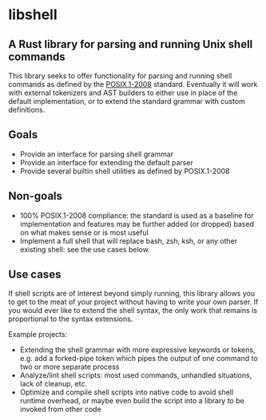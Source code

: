 # libshell
## A Rust library for parsing and running Unix shell commands

This library seeks to offer functionality for parsing and running shell commands
as defined by the
[POSIX.1-2008](http://pubs.opengroup.org/onlinepubs/9699919799/)
standard. Eventually it will work with external tokenizers and AST builders to
either use in place of the default implementation, or to extend the standard
grammar with custom definitions.

## Goals

* Provide an interface for parsing shell grammar
* Provide an interface for extending the default parser
* Provide several builtin shell utilities as defined by POSIX.1-2008

## Non-goals

* 100% POSIX.1-2008 compliance: the standard is used as a baseline for
implementation and features may be further added (or dropped) based on what
makes sense or is most useful
* Implement a full shell that will replace bash, zsh, ksh, or any other existing
shell: see the use cases below.

## Use cases

If shell scripts are of interest beyond simply running, this library allows you
to get to the meat of your project without having to write your own parser. If
you would ever like to extend the shell syntax, the only work that remains is
proportional to the syntax extensions.

Example projects:

* Extending the shell grammar with more expressive keywords or tokens, e.g. add
a forked-pipe token which pipes the output of one command to two or more
separate process
* Analyze/lint shell scripts: most used commands, unhandled situations,
lack of cleanup, etc.
* Optimize and compile shell scripts into native code to avoid shell runtime
overhead, or maybe even build the script into a library to be invoked from other
code

